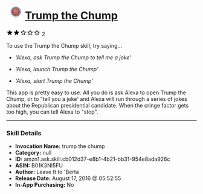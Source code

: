 # &nbsp;<img src="skill_icon" alt="Trump the Chump icon" width="36"> [Trump the Chump](http://alexa.amazon.com/#skills/amzn1.ask.skill.cb012d37-e8b1-4b21-bb31-954e8ada926c)
![2 stars](../../images/ic_star_black_18dp_1x.png)![2 stars](../../images/ic_star_black_18dp_1x.png)![2 stars](../../images/ic_star_border_black_18dp_1x.png)![2 stars](../../images/ic_star_border_black_18dp_1x.png)![2 stars](../../images/ic_star_border_black_18dp_1x.png) 2

To use the Trump the Chump skill, try saying...

* *'Alexa, ask Trump the Chump to tell me a joke'*

* *'Alexa, launch Trump the Chump'*

* *'Alexa, start Trump the Chump'*

This app is pretty easy to use. All you do is ask Alexa to open Trump the Chump, or to "tell you a joke' and Alexa will run through a series of jokes about the Republican presidential candidate. When the cringe factor gets too high, you can tell Alexa to "stop".

***

### Skill Details

* **Invocation Name:** trump the chump
* **Category:** null
* **ID:** amzn1.ask.skill.cb012d37-e8b1-4b21-bb31-954e8ada926c
* **ASIN:** B01K3NI5FU
* **Author:** Leave It to 'Berta
* **Release Date:** August 17, 2016 @ 05:52:55
* **In-App Purchasing:** No
